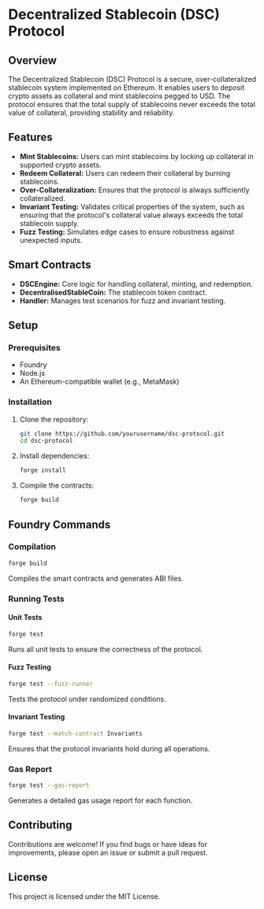 # Decentralized Stablecoin (DSC) Protocol

## Overview
The Decentralized Stablecoin (DSC) Protocol is a secure, over-collateralized stablecoin system implemented on Ethereum. It enables users to deposit crypto assets as collateral and mint stablecoins pegged to USD. The protocol ensures that the total supply of stablecoins never exceeds the total value of collateral, providing stability and reliability.

## Features
- **Mint Stablecoins:** Users can mint stablecoins by locking up collateral in supported crypto assets.
- **Redeem Collateral:** Users can redeem their collateral by burning stablecoins.
- **Over-Collateralization:** Ensures that the protocol is always sufficiently collateralized.
- **Invariant Testing:** Validates critical properties of the system, such as ensuring that the protocol's collateral value always exceeds the total stablecoin supply.
- **Fuzz Testing:** Simulates edge cases to ensure robustness against unexpected inputs.

## Smart Contracts
- **DSCEngine:** Core logic for handling collateral, minting, and redemption.
- **DecentralisedStableCoin:** The stablecoin token contract.
- **Handler:** Manages test scenarios for fuzz and invariant testing.

## Setup
### Prerequisites
- Foundry
- Node.js
- An Ethereum-compatible wallet (e.g., MetaMask)

### Installation
1. Clone the repository:
   ```bash
   git clone https://github.com/yourusername/dsc-protocol.git
   cd dsc-protocol
   ```
2. Install dependencies:
   ```bash
   forge install
   ```
3. Compile the contracts:
   ```bash
   forge build
   ```

## Foundry Commands
### Compilation
```bash
forge build
```
Compiles the smart contracts and generates ABI files.

### Running Tests
#### Unit Tests
```bash
forge test
```
Runs all unit tests to ensure the correctness of the protocol.

#### Fuzz Testing
```bash
forge test --fuzz-runner
```
Tests the protocol under randomized conditions.

#### Invariant Testing
```bash
forge test --match-contract Invariants
```
Ensures that the protocol invariants hold during all operations.

### Gas Report
```bash
forge test --gas-report
```
Generates a detailed gas usage report for each function.

## Contributing
Contributions are welcome! If you find bugs or have ideas for improvements, please open an issue or submit a pull request.

## License
This project is licensed under the MIT License.
